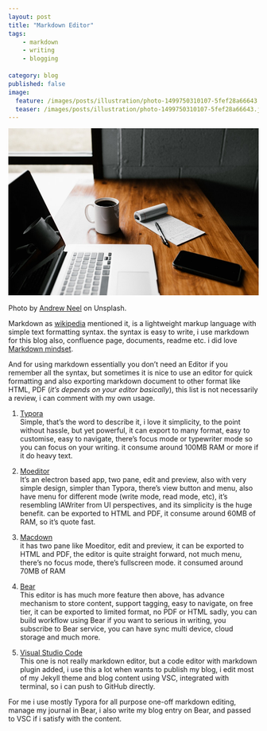 ```yaml
---
layout: post
title: "Markdown Editor"
tags: 
    - markdown
    - writing
    - blogging

category: blog
published: false
image:
  feature: /images/posts/illustration/photo-1499750310107-5fef28a66643.jpeg
  teaser: /images/posts/illustration/photo-1499750310107-5fef28a66643.jpeg
---
```


![](/images/posts/illustration/photo-1499750310107-5fef28a66643.jpeg)
<div class="photo-credit">Photo by <a href="https://unsplash.com/photos/cckf4TsHAuw">Andrew Neel</a> on Unsplash.</div>

Markdown as [wikipedia](https://id.wikipedia.org/wiki/Markdown) mentioned it, is a lightweight markup language with simple text formatting syntax. the syntax is easy to write, i use markdown for this blog also, confluence page, documents, readme etc. i did love [Markdown mindset](https://hiltmon.com/blog/2012/02/20/the-markdown-mindset/).

And for using markdown essentially you don’t need an Editor if you remember all the syntax, but sometimes it is nice to use an editor for quick formatting and also exporting markdown document to other format like HTML, PDF (_it’s depends on your editor basically_), this list is not necessarily a review, i can comment with my own usage.
<!--more-->

1. [Typora](https://typora.io/)   
Simple, that’s the word to describe it, i love it simplicity, to the point without 
hassle, but yet powerful, it can export to many format, easy to customise, easy to navigate, there’s focus mode or typewriter mode so you can focus on your writing. it consume around 100MB RAM or more if it do heavy text.

3. [Moeditor](https://github.com/Moeditor/Moeditor)   
It’s an electron based app, two pane, edit and preview, also with very simple design, simpler than Typora, there’s view button and menu, also have menu for different mode (write mode, read mode, etc), it’s resembling IAWriter from UI perspectives, and its simplicity is the huge benefit. can be exported to HTML and PDF, it consume around 60MB of RAM, so it’s quote fast.

4. [Macdown](https://macdown.uranusjr.com/)   
it has two pane like Moeditor, edit and preview, it can be exported to HTML and PDF, the editor is quite straight forward, not much menu, there’s no focus mode, there’s fullscreen mode. it consumed around 70MB of RAM

5. [Bear](http://www.bear-writer.com/)   
This editor is has much more feature then above, has advance mechanism to store content, support tagging, easy to navigate, on free tier, it can be exported to limited format, no PDF or HTML sadly, you can build workflow using Bear if you want to serious in writing, you subscribe to Bear service, you can have sync multi device, cloud storage and much more.

5. [Visual Studio Code](https://code.visualstudio.com/)   
This one is not really markdown editor, but a code editor with markdown plugin added, i use this a lot when wants to publish my blog, i edit most of my Jekyll theme and blog content using VSC, integrated with terminal, so i can push to GitHub directly.

For me i use mostly Typora for all purpose one-off markdown editing, manage my journal in Bear, i also write my blog entry  on Bear, and passed to VSC if i satisfy with the content.